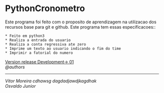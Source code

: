 # PythonCronometro
Este programa foi feito com o proposito de aprendizagem na utilizacao dos recursos base para git e github.
Este programa tem essas especificacoes::

    * Feito em python3
    * Realiza a entrada do usuario
    * Realiza a conta regressiva ate zero
    * Imprime um texto ao usuario indicando o fim do time
    * Imprimir a fatorial do numero
<u>Version release Development-> 01</u><br>
<i>@authors<hr>
Vitor Moreira
cdhawsg dagdadjawdjkagdhak <br>
Osvaldo Junior</i>